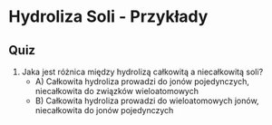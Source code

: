  Hydroliza Soli - Przykłady
==========================

Quiz
----

1. Jaka jest różnica między hydrolizą całkowitą a niecałkowitą soli?
    * A) Całkowita hydroliza prowadzi do jonów pojedynczych, niecałkowita do związków wieloatomowych
    * B) Całkowita hydroliza prowadzi do wieloatomowych jonów, niecałkowita do jonów pojedynczych
   